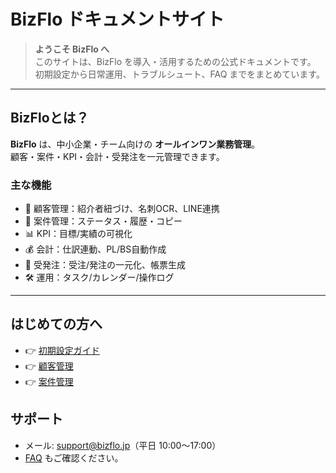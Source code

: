 # BizFlo ドキュメントサイト

> **ようこそ BizFlo へ**  
> このサイトは、BizFlo を導入・活用するための公式ドキュメントです。  
> 初期設定から日常運用、トラブルシュート、FAQ までをまとめています。

---

## BizFloとは？
**BizFlo** は、中小企業・チーム向けの **オールインワン業務管理**。  
顧客・案件・KPI・会計・受発注を一元管理できます。

### 主な機能
- 👥 顧客管理：紹介者紐づけ、名刺OCR、LINE連携
- 📂 案件管理：ステータス・履歴・コピー
- 📊 KPI：目標/実績の可視化
- 💰 会計：仕訳連動、PL/BS自動作成
- 🔄 受発注：受注/発注の一元化、帳票生成
- 🛠 運用：タスク/カレンダー/操作ログ

---

## はじめての方へ
- 👉 [初期設定ガイド](initial-setup.md)  
- 👉 [顧客管理](customer.md)  
- 👉 [案件管理](project.md)

## サポート
- メール: support@bizflo.jp（平日 10:00〜17:00）
- [FAQ](faq.md) もご確認ください。